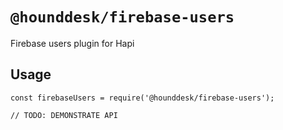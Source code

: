 # `@hounddesk/firebase-users`

Firebase users plugin for Hapi

## Usage

```
const firebaseUsers = require('@hounddesk/firebase-users');

// TODO: DEMONSTRATE API
```
